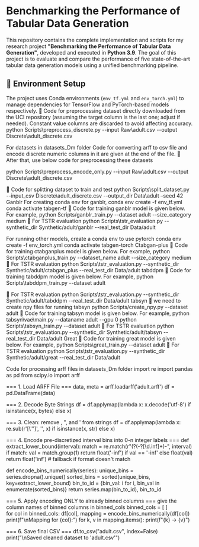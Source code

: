 # Benchmarking the Performance of Tabular Data Generation

This repository contains the complete implementation and scripts for my research project **"Benchmarking the Performance of Tabular Data Generation"**, developed and executed in **Python 3.9**. The goal of this project is to evaluate and compare the performance of five state-of-the-art tabular data generation models using a unified benchmarking pipeline.

## 🔧 Environment Setup

The project uses Conda environments (`env_tf.yml` and `env_torch.yml`) to manage dependencies for TensorFlow and PyTorch-based models respectively.
	Code for preprocessing dataset directly downloaded from the UCI repository (assuming the target column is the last one; adjust if needed). Constant value columns are discarded to avoid affecting accuracy.
python Scripts\preprocess_discrete.py --input Raw\adult.csv --output Discrete\adult_discrete.csv

For datasets in datasets_Dm folder
Code for converting arff to csv file and encode discrete numeric columns in it are given at the end of the file.
	After that, use below code for preprocessing these datasets

python Scripts\preprocess_encode_only.py --input Raw\adult.csv --output Discrete\adult_discrete.csv

	Code for splitting dataset to train and test 
python Scripts\split_dataset.py   --input_csv Discrete\adult_discrete.csv  --output_dir Data\adult –seed 42
Ganblr
For creating conda env for ganblr,
conda env create -f env_tf.yml 
conda activate tabgen-tf
	Code for training ganblr model is given below. For example, 
python Scripts/ganblr_train.py --dataset adult --size_category medium
	For TSTR evaluation
python Scripts\tstr_evaluation.py --synthetic_dir Synthetic/adult/ganblr --real_test_dir Data/adult

For running other models, create a conda env to use pytorch
conda env create -f env_torch.yml 
conda activate tabgen-torch
Ctabgan-plus
	Code for training ctabganplus model is given below. For example, 
python Scripts\ctabganplus_train.py   --dataset_name adult  --size_category medium
	For TSTR evaluation
python Scripts\tstr_evaluation.py --synthetic_dir Synthetic/adult/ctabgan_plus --real_test_dir Data/adult
tabddpm
	Code for training tabddpm model is given below. For example, 
python Scripts\tabddpm_train.py --dataset adult

	For TSTR evaluation
python Scripts\tstr_evaluation.py --synthetic_dir Synthetic/adult/tabddpm --real_test_dir Data/adult
tabsyn
	we need to create npy files for running tabsyn
python Scripts/create_npy.py --dataset adult
	Code for training tabsyn model is given below. For example, 
python tabsyn\vae\main.py  --dataname adult --gpu 0
python Scripts\tabsyn_train.py --dataset adult
	For TSTR evaluation
python Scripts\tstr_evaluation.py --synthetic_dir Synthetic/adult/tabsyn --real_test_dir Data/adult
Great 
	Code for training great model is given below. For example, 
python Scripts\great_train.py --dataset adult
	For TSTR evaluation
python Scripts\tstr_evaluation.py --synthetic_dir Synthetic/adult/great --real_test_dir Data/adult

Code for processing arff files in datasets_Dm folder
import re
import pandas as pd
from scipy.io import arff

 === 1. Load ARFF File ===
data, meta = arff.loadarff('adult.arff')
df = pd.DataFrame(data)

 === 2. Decode Byte Strings
df = df.applymap(lambda x: x.decode('utf-8') if isinstance(x, bytes) else x)

=== 3. Clean: remove \, ", and ' from strings
df = df.applymap(lambda x: re.sub(r'[\\\'\"]', '', x) if isinstance(x, str) else x)

 === 4. Encode pre-discretized interval bins into 0-n integer labels ===
def extract_lower_bound(interval):
    match = re.match(r"\(?(-?[\d\.inf]+)-", interval)
    if match:
        val = match.group(1)
        return float('-inf') if val == '-inf' else float(val)
    return float('inf')  # fallback if format doesn't match

def encode_bins_numerically(series):
    unique_bins = series.dropna().unique()
    sorted_bins = sorted(unique_bins, key=extract_lower_bound)
    bin_to_id = {bin_val: i for i, bin_val in enumerate(sorted_bins)}
    return series.map(bin_to_id), bin_to_id

 === 5. Apply encoding ONLY to already binned columns ===
 give the column names of binned columns in binned_cols
binned_cols = [ ]  
for col in binned_cols:
    df[col], mapping = encode_bins_numerically(df[col])
    print(f"\nMapping for {col}:")
    for k, v in mapping.items():
        print(f"{k} → {v}")

 === 6. Save final CSV ===
df.to_csv("adult.csv", index=False)
print("\nSaved cleaned dataset to 'adult.csv'")
